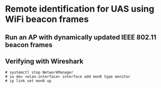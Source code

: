 # Remote identification for UAS using WiFi beacon frames

## Run an AP with dynamically updated IEEE 802.11 beacon frames

## Verifying with Wireshark

```
# systemctl stop NetworkManager
# iw dev <wlan-interface> interface add mon0 type monitor
# ip link set mon0 up
```
